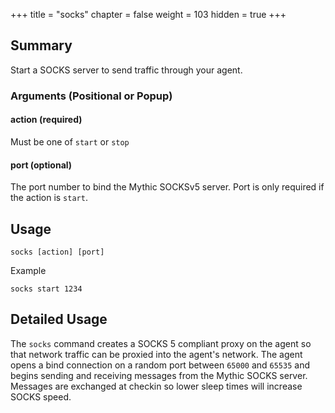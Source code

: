 +++
title = "socks"
chapter = false
weight = 103
hidden = true
+++

## Summary
Start a SOCKS server to send traffic through your agent.

### Arguments (Positional or Popup)

#### action (required)
Must be one of `start` or `stop`

#### port (optional)
The port number to bind the Mythic SOCKSv5 server. Port is only required if the action is `start`.

## Usage
```
socks [action] [port]
```

Example
```
socks start 1234
```

## Detailed Usage
The `socks` command creates a SOCKS 5 compliant proxy on the agent so that network traffic can be proxied into the agent's network. The agent opens a bind connection on a random port between `65000` and `65535` and begins sending and receiving messages from the Mythic SOCKS server. Messages are exchanged at checkin so lower sleep times will increase SOCKS speed.
